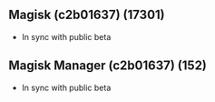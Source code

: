 ## Magisk (c2b01637) (17301)
- In sync with public beta

## Magisk Manager (c2b01637) (152)
- In sync with public beta
